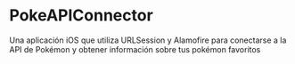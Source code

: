 # PokeAPIConnector
Una aplicación iOS que utiliza URLSession y Alamofire para conectarse a la API de Pokémon y obtener información sobre tus pokémon favoritos

